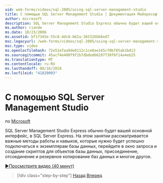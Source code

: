 ```yaml
---
uid: web-forms/videos/sql-2005/using-sql-server-management-studio
title: С помощью SQL Server Management Studio | Документация Майкрософт
author: microsoft
description: SQL Server Management Studio Express обычно будет вашей основной интерфейс, в SQL Server Express. На этом занятии рассматривается важные методы работы и ski...
ms.author: riande
ms.date: 10/23/2006
ms.assetid: bf1f345e-55c8-4dc8-b62a-365326bb6ed7
msc.legacyurl: /web-forms/videos/sql-2005/using-sql-server-management-studio
msc.type: video
ms.openlocfilehash: 72e51efaa9de8112c1ce0ae165cf0bf85ab1bd13
ms.sourcegitcommit: 45ac74e400f9f2b7dbded66297730f6f14a4eb25
ms.translationtype: MT
ms.contentlocale: ru-RU
ms.lasthandoff: 08/16/2018
ms.locfileid: "41829093"
---
```

<a name="using-sql-server-management-studio"></a>С помощью SQL Server Management Studio
====================
по [Microsoft](https://github.com/microsoft)

SQL Server Management Studio Express обычно будет вашей основной интерфейс, в SQL Server Express. На этом занятии рассматривается важные методы работы и навыков, которые нужно будет успешно подключаться к экземплярам базы данных, перейдите в окно запроса и создание скриптов для объектов базы данных, присоединение, отсоединение и резервное копирование баз данных и многое другое.

[&#9654;Просмотрите видео (40 минут)](https://channel9.msdn.com/Blogs/ASP-NET-Site-Videos/using-sql-server-management-studio)

> [!div class="step-by-step"]
> [Назад](connecting-your-web-application-to-sql-server-2005-express-edition.md)
> [Вперед](getting-started-with-reporting-services.md)
